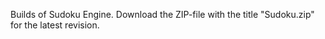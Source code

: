 Builds of Sudoku Engine.
Download the ZIP-file with the title "Sudoku.zip" for the latest revision.
